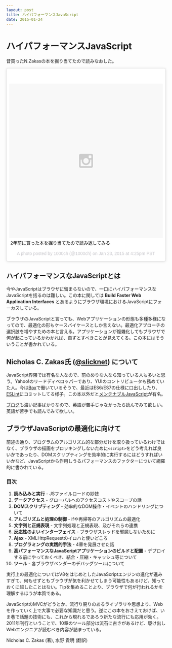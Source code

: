 ```yaml
---
layout: post
title: ハイパフォーマンスJavaScript
date: 2015-01-24
---
```


# ハイパフォーマンスJavaScript

昔買ったN.Zakasの本を掘り当てたので読みなおした。

<blockquote class="instagram-media" data-instgrm-captioned data-instgrm-version="4" style=" background:#FFF; border:0; border-radius:3px; box-shadow:0 0 1px 0 rgba(0,0,0,0.5),0 1px 10px 0 rgba(0,0,0,0.15); margin: 1px; max-width:658px; padding:0; width:99.375%; width:-webkit-calc(100% - 2px); width:calc(100% - 2px);"><div style="padding:8px;"> <div style=" background:#F8F8F8; line-height:0; margin-top:40px; padding:50% 0; text-align:center; width:100%;"> <div style=" background:url(data:image/png;base64,iVBORw0KGgoAAAANSUhEUgAAACwAAAAsCAMAAAApWqozAAAAGFBMVEUiIiI9PT0eHh4gIB4hIBkcHBwcHBwcHBydr+JQAAAACHRSTlMABA4YHyQsM5jtaMwAAADfSURBVDjL7ZVBEgMhCAQBAf//42xcNbpAqakcM0ftUmFAAIBE81IqBJdS3lS6zs3bIpB9WED3YYXFPmHRfT8sgyrCP1x8uEUxLMzNWElFOYCV6mHWWwMzdPEKHlhLw7NWJqkHc4uIZphavDzA2JPzUDsBZziNae2S6owH8xPmX8G7zzgKEOPUoYHvGz1TBCxMkd3kwNVbU0gKHkx+iZILf77IofhrY1nYFnB/lQPb79drWOyJVa/DAvg9B/rLB4cC+Nqgdz/TvBbBnr6GBReqn/nRmDgaQEej7WhonozjF+Y2I/fZou/qAAAAAElFTkSuQmCC); display:block; height:44px; margin:0 auto -44px; position:relative; top:-22px; width:44px;"></div></div> <p style=" margin:8px 0 0 0; padding:0 4px;"> <a href="https://instagram.com/p/yN2w5Shp7s/" style=" color:#000; font-family:Arial,sans-serif; font-size:14px; font-style:normal; font-weight:normal; line-height:17px; text-decoration:none; word-wrap:break-word;" target="_top">2年前に買った本を掘り当てたので読み返してみる</a></p> <p style=" color:#c9c8cd; font-family:Arial,sans-serif; font-size:14px; line-height:17px; margin-bottom:0; margin-top:8px; overflow:hidden; padding:8px 0 7px; text-align:center; text-overflow:ellipsis; white-space:nowrap;">A photo posted by 1000ch (@1000ch) on <time style=" font-family:Arial,sans-serif; font-size:14px; line-height:17px;" datetime="2015-01-24T00:25:23+00:00">Jan 23, 2015 at 4:25pm PST</time></p></div></blockquote>

## ハイパフォーマンスなJavaScriptとは

今やJavaScriptはブラウザに留まらないので、一口にハイパフォーマンスなJavaScriptを括るのは難しい。この本に関しては **Build Faster Web Application Interfaces** とあるようにブラウザ環境におけるJavaScriptにフォーカスしている。

ブラウザのJavaScriptと言っても、Webアプリケーションの形態も多種多様になってので、最適化の形もケースバイケースとしか言えない。最適化アプローチの選択肢を増やすための本と言える。アプリケーションが複雑化してもブラウザで何が起こっているかわかれば、自ずとすべきことが見えてくる。この本にはそういうことが書かれている。

## Nicholas C. Zakas氏 ([@slicknet](https://twitter.com/slicknet/)) について

JavaScript界隈では有名な人なので、前のめりな人なら知っている人も多いと思う。Yahoo!のリードディベロッパーであり、YUIのコントリビュータも務めていた人。今は[Box](https://www.box.com/)で働いているそうで、最近はES6/ES7の仕様に口出ししたり、[ESLint](https://github.com/eslint)にコミットしてる様子。この本以外だと[メンテナブルJavaScript](http://www.amazon.co.jp/gp/product/4873116104/ref=as_li_qf_sp_asin_il_tl?ie=UTF8&camp=247&creative=1211&creativeASIN=4873116104&linkCode=as2&tag=1000ch-22)が有名。

[ブログ](http://www.nczonline.net/blog/)も濃い記事ばかりなので、英語が苦手じゃなかったら読んでみて欲しい。英語が苦手でも読んでみて欲しい。

## ブラウザJavaScriptの最適化に向けて

前述の通り、プログラムのアルゴリズム的な部分だけを取り扱っているわけではなく、ブラウザの描画をブロッキングしないために`<script>`をどう考えれば良いかであったり、DOMスクリプティングを効率的に実行するにはどうすればいいかなど、JavaScriptから作用しうるパフォーマンスのファクターについて網羅的に書かれている。

### 目次

1. **読み込みと実行** - JSファイルロードの妙技
2. **データアクセス** - グローバルへのアクセスコストやスコープの話
3. **DOMスクリプティング** - 効率的なDOM操作・イベントのハンドリングについて
4. **アルゴリズムと処理の制御** - ifや再帰等のアルゴリズムの最適化
5. **文字列と正規表現** - 文字列処理と正規表現、及びそれらの連携
6. **反応性のよいインターフェイス** - ブラウザスレッドを邪魔しないために
7. **Ajax** - XMLHttpRequestのイロハと使いどころ
8. **プログラミングの実践的手法** - 4章を発展させた話
9. **高パフォーマンスなJavaScriptアプリケーションのビルドと配置** - デプロイする前にやっておくべき、結合・圧縮・キャッシュ等について
10. **ツール** - 各ブラウザベンダーのデバッグツールについて

実行上の最適化についてはV8をはじめとしたJavaScriptエンジンの進化が進みすぎて、何もせずともブラウザが気を利かせてしまう可能性もあるけど、知っておくに越したことはない。Tipを集めることより、ブラウザで何が行われるかを理解するほうが本質である。

JavaScriptのMVCがどうとか、流行り廃りのあるライブラリや思想より、Webを作っていく上で大事で必要な知識だと思う。逆にこの本をおさえておけば、いま巷で話題の技術にも、これから現れるであろう新たな流行にも応用が効く。2011年刊行ということで、10章のツール部分は流石に古さがあるけど、駆け出しWebエンジニアが読むべき内容が詰まっている。

<affiliate-link
  src="https://images-na.ssl-images-amazon.com/images/I/51tXtsUtw0L._SX389_BO1,204,203,200_.jpg"
  href="https://www.amazon.co.jp/dp/487311490X/"
  tag="1000ch-22"
  title="ハイパフォーマンスJavaScript">
  Nicholas C. Zakas  (著), 水野 貴明 (翻訳)
</affiliate-link>
